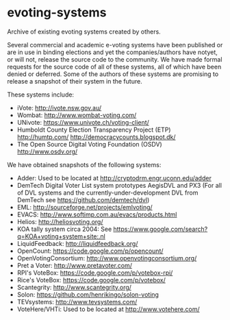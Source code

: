 evoting-systems
===============

Archive of existing evoting systems created by others.

Several commercial and academic e-voting systems have been published
or are in use in binding elections and yet the companies/authors have
notyet, or will not, release the source code to the community.  We
have made formal requests for the source code of all of these systems,
all of which have been denied or deferred.  Some of the authors of
these systems are promising to release a snapshot of their system in
the future.

These systems include:
* iVote: http://ivote.nsw.gov.au/
* Wombat: http://www.wombat-voting.com/
* UNivote: https://www.univote.ch/voting-client/
* Humboldt County Election Transparency Project (ETP)
  http://humtp.com/
  http://democracycounts.blogspot.dk/
* The Open Source Digital Voting Foundation (OSDV)
  http://www.osdv.org/

We have obtained snapshots of the following systems:
* Adder: Used to be located at http://cryptodrm.engr.uconn.edu/adder
* DemTech Digital Voter List system prototypes AegisDVL and PX3 (For all of DVL systems and the currently-under-development DVL from DemTech see https://github.com/demtech/dvl)
* EML: http://sourceforge.net/projects/emlvoting/
* EVACS: http://www.softimp.com.au/evacs/products.html
* Helios: http://heliosvoting.org/
* KOA tally system circa 2004: See https://www.google.com/search?q=KOA+voting+system+site:.nl
* LiquidFeedback: http://liquidfeedback.org/
* OpenCount: https://code.google.com/p/opencount/
* OpenVotingConsortium: http://www.openvotingconsortium.org/
* Pret a Voter: http://www.pretavoter.com/
* RPI's VoteBox: https://code.google.com/p/votebox-rpi/
* Rice's VoteBox: https://code.google.com/p/votebox/
* Scantegrity: http://www.scantegrity.org/
* Solon: https://github.com/henrikingo/solon-voting
* TEVsystems: http://www.tevsystems.com/
* VoteHere/VHTi: Used to be located at http://www.votehere.com/
